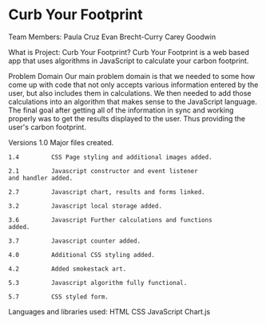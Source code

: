# Curb Your Footprint 

Team Members:
    Paula Cruz
    Evan Brecht-Curry
    Carey Goodwin

What is Project: Curb Your Footprint?
    Curb Your Footprint is a web based app that uses algorithms in JavaScript to calculate your carbon footprint.

Problem Domain
    Our main problem domain is that we needed to some how come up with code that not only accepts various information entered by the user, but also includes them in calculations. We then needed to add those calculations into an algorithm that makes sense to the JavaScript language. The final goal after getting all of the information in sync and working properly was to get the results displayed to the user. Thus providing the user's carbon footprint.

Versions
    1.0         Major files created.
    
    1.4         CSS Page styling and additional images added.
    
    2.1         Javascript constructor and event listener                  and handler added.

    2.7         Javascript chart, results and forms linked.

    3.2         Javascript local storage added.

    3.6         Javascript Further calculations and functions              added.                         

    3.7         Javascript counter added.

    4.0         Additional CSS styling added.

    4.2         Added smokestack art. 

    5.3         Javascript algorithm fully functional.

    5.7         CSS styled form.

Languages and libraries used:
    HTML
    CSS
    JavaScript
    Chart.js
